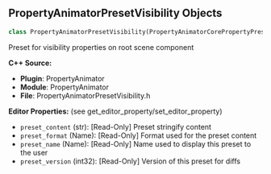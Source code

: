 ## PropertyAnimatorPresetVisibility Objects

```python
class PropertyAnimatorPresetVisibility(PropertyAnimatorCorePropertyPreset)
```

Preset for visibility properties on root scene component

**C++ Source:**

- **Plugin**: PropertyAnimator
- **Module**: PropertyAnimator
- **File**: PropertyAnimatorPresetVisibility.h

**Editor Properties:** (see get_editor_property/set_editor_property)

- ``preset_content`` (str):  [Read-Only] Preset stringify content
- ``preset_format`` (Name):  [Read-Only] Format used for the preset content
- ``preset_name`` (Name):  [Read-Only] Name used to display this preset to the user
- ``preset_version`` (int32):  [Read-Only] Version of this preset for diffs

<a id="unreal.PropertyAnimatorPulse"></a>